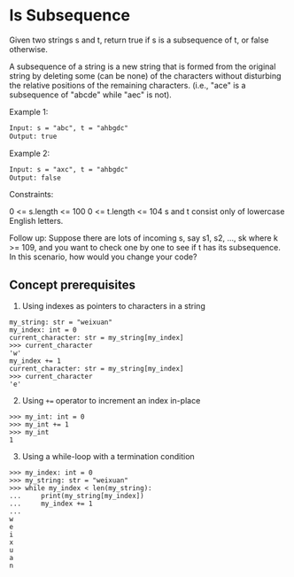# Is Subsequence

Given two strings s and t, return true if s is a subsequence of t, or false otherwise.

A subsequence of a string is a new string that is formed from the original string by deleting some (can be none) of the characters without disturbing the relative positions of the remaining characters. (i.e., "ace" is a subsequence of "abcde" while "aec" is not).

Example 1:

```txt
Input: s = "abc", t = "ahbgdc"
Output: true
```

Example 2:

```txt
Input: s = "axc", t = "ahbgdc"
Output: false
```

Constraints:

0 <= s.length <= 100
0 <= t.length <= 104
s and t consist only of lowercase English letters.
 

Follow up: Suppose there are lots of incoming s, say s1, s2, ..., sk where k >= 109, and you want to check one by one to see if t has its subsequence. In this scenario, how would you change your code?

## Concept prerequisites

1. Using indexes as pointers to characters in a string

```python3
my_string: str = "weixuan"
my_index: int = 0
current_character: str = my_string[my_index]
>>> current_character
'w'
my_index += 1
current_character: str = my_string[my_index]
>>> current_character
'e'
```

2. Using `+=` operator to increment an index in-place

```python3
>>> my_int: int = 0
>>> my_int += 1
>>> my_int
1
```

3. Using a while-loop with a termination condition

```python3
>>> my_index: int = 0
>>> my_string: str = "weixuan"
>>> while my_index < len(my_string):
...     print(my_string[my_index])
...     my_index += 1
... 
w
e
i
x
u
a
n
```